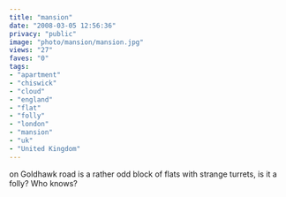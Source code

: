 ```yaml
---
title: "mansion"
date: "2008-03-05 12:56:36"
privacy: "public"
image: "photo/mansion/mansion.jpg"
views: "27"
faves: "0"
tags:
- "apartment"
- "chiswick"
- "cloud"
- "england"
- "flat"
- "folly"
- "london"
- "mansion"
- "uk"
- "United Kingdom"
---
```

on Goldhawk road is a rather odd block of flats with strange turrets, is it a folly? Who knows?
